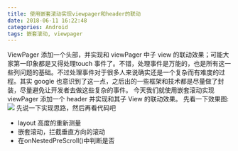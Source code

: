 ```yaml
---
title: 使用嵌套滚动实现viewpager和header的联动
date: 2018-06-11 16:22:48
categories: Android
tags: 嵌套滚动, viewpager
---
```

ViewPager 添加一个头部，并实现和 viewPager 中子 view 的联动效果；可能大家第一印象都是又得处理touch 事件了。不错，处理事件是万能的，也是所有这一些列问题的基础。不过处理事件对于很多人来说确实还是一个复杂而有难度的过程。其实 google 也意识到了这一点，之后出的一些框架和技术都是尽量做了封装，尽量避免让开发者去做这些复杂的事件。
今天我们就使用嵌套滚动实现 viewPager 添加一个 header 并实现和其子 View 的联动效果。
先看一下效果图:
![](使用嵌套滚动实现viewpager和header的联动/vph.gif)
先说一下实现思路，然后再看代码吧
- layout 高度的重新测量
- 嵌套滚动，拦截垂直方向的滚动
- 在onNestedPreScroll()中判断是否
